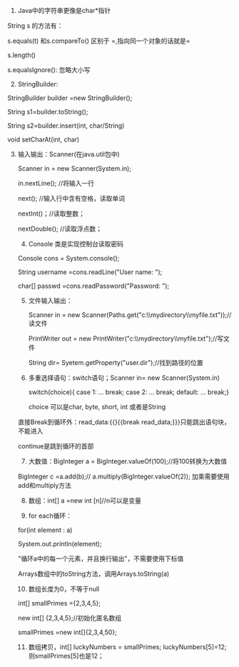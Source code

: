 1. Java中的字符串更像是char*指针

String s 的方法有：

s.equals(t) 和s.compareTo() 区别于 =,指向同一个对象的话就是=

s.length()

s.equalsIgnore(): 忽略大小写





2. StringBuilder:

StringBuilder builder =new StringBuilder();

String s1=builder.toString();

String s2=builder.insert(int, char/String)

void setCharAt(int, char)





3. 输入输出：Scanner(在java.util包中)

   Scanner in = new Scanner(System.in);

   in.nextLine(); //将输入一行

   next(); //输入行中含有空格，读取单词

   nextInt()；//读取整数；

   nextDouble(); //读取浮点数；

   

   4.  Console 类是实现控制台读取密码

      Console cons = System.console();

      String username =cons.readLine("User name: ");

      char[] passwd =cons.readPassword("Password: ");

   

   5. 文件输入输出：

      Scanner in = new Scanner(Paths.get("c:\\\mydirectory\\\myfile.txt"));//读文件

      PrintWriter out = new PrintWriter("c:\\\mydirectory\\\myfile.txt");//写文件

      String dir= Syetem.getProperty("user.dir");//找到路径的位置

   6. 多重选择语句：switch语句；Scanner in= new Scanner(System.in)

      switch(choice){ case 1: ... break; case 2: ... break; default: ... break;}

      choice 可以是char, byte, short, int 或者是String

   

   直接Break到循环外：read_data:{{}{{break read_data;}}}只能跳出语句块，不能进入

   continue是跳到循环的首部

   7. 大数值：BigInteger a = BigInteger.valueOf(100);//将100转换为大数值

   BigInteger c =a.add(b);// a.multiply(BigInteger.valueOf(2));     加乘需要使用add和multiply方法

   8. 数组：int[] a =new int [n]//n可以是变量

   9. for each循环：

   for(int element : a)  

   System.out.println(element);

   "循环a中的每一个元素，并且换行输出"，不需要使用下标值

   Arrays数组中的toString方法，调用Arrays.toString(a)

   

   10.  数组长度为0，不等于null

   int[] smallPrimes ={2,3,4,5};

   new int[] {2,3,4,5};//初始化匿名数组

   smallPrimes =new int[]{2,3,4,50};

   

   11. 数组拷贝，int[] luckyNumbers = smallPrimes; luckyNumbers[5]=12; 则smallPrimes[5]也是12；

   

   

   

   

   

   

